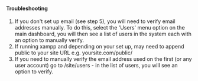 #### Troubleshooting

1. If you don't set up email (see step 5), you will need to verify email addresses manually. To do this, select the 'Users' menu option on the main dashboard, you will then see a list of users in the system each with an option to manually verify.
2. If running xampp and depending on your set up, may need to append public to your site URL e.g. yoursite.com/public/
3. If you need to manually verify the email address used on the first (or any user account) go to /site/users - in the list of users, you will see an option to verify.
